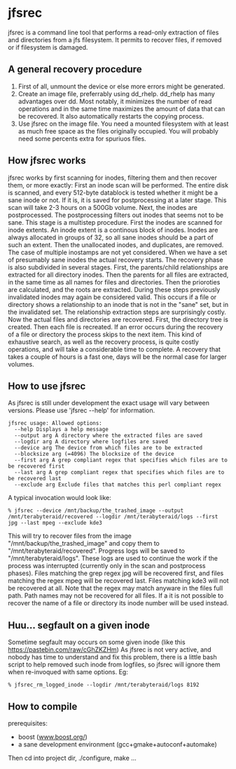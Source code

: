 # jfsrec

jfsrec is a command line tool that performs a read-only extraction of files and directories from a jfs filesystem. It permits to recover files, if removed or if filesystem is damaged.

## A general recovery procedure
1. First of all, unmount the device or else more errors might be generated.
2. Create an image file, preferrably using dd_rhelp. dd_rhelp has many advantages over dd. Most notably, it minimizes the number of read operations and in the same time maximizes the amount of data that can be recovered. It also automatically restarts the copying process.
3. Use jfsrec on the image file. You need a mounted filesystem with at least as much free space as the files originally occupied. You will probably need some percents extra for spuriuos files.

## How jfsrec works
jfsrec works by first scanning for inodes, filtering them and then recover them, or more exactly: First an inode scan will be performed. The entire disk is scanned, and every 512-byte datablock is tested whether it might be a sane inode or not. If it is, it is saved for postprocessing at a later stage. This scan will take 2-3 hours on a 500Gb volume. Next, the inodes are postprocessed. The postprocessing filters out inodes that seems not to be sane. This stage is a multistep procedure. First the inodes are scanned for inode extents. An inode extent is a continous block of inodes. Inodes are always allocated in groups of 32, so all sane inodes should be a part of such an extent. Then the unallocated inodes, and duplicates, are removed. The case of multiple inostamps are not yet considered. When we have a set of presumably sane inodes the actual recovery starts. The recovery phase is also subdivided in several stages. First, the parents/child relationships are extracted for all directory inodes. Then the parents for all files are extracted, in the same time as all names for files and directories. Then the prioroties are calculated, and the roots are extracted. During these steps previously invalidated inodes may again be considered valid. This occurs if a file or directory shows a relationship to an inode that is not in the "sane" set, but in the invalidated set. The relationship extraction steps are surprisingly costly. Now the actual files and directories are recovered. First, the directory tree is created. Then each file is recreated. If an error occurs during the recovery of a file or directory the process skips to the next item. This kind of exhaustive search, as well as the recovery process, is quite costly operations, and will take a considerable time to complete. A recovery that takes a couple of hours is a fast one, days will be the normal case for larger volumes.

## How to use jfsrec
As jfsrec is still under development the exact usage will vary between versions. Please use 'jfsrec --help' for information.

    jfsrec usage: Allowed options:
      --help Displays a help message
      --output arg A directory where the extracted files are saved
      --logdir arg A directory where logfiles are saved
      --device arg The device from which files are to be extracted
      --blocksize arg (=4096) The blocksize of the device
      --first arg A grep compliant regex that specifies which files are to be recovered first
      --last arg A grep compliant regex that specifies which files are to be recovered last
      --exclude arg Exclude files that matches this perl compliant regex

A typical invocation would look like:

    % jfsrec --device /mnt/backup/the_trashed_image --output /mnt/terabyteraid/recovered --logdir /mnt/terabyteraid/logs --first jpg --last mpeg --exclude kde3

This will try to recover files from the image "/mnt/backup/the_trashed_image" and copy them to "/mnt/terabyteraid/recovered". Progress logs will be saved to "/mnt/terabyteraid/logs". These logs are used to continue the work if the process was interrupted (currently only in the scan and postprocess phases). Files matching the grep regex jpg will be recovered first, and files matching the regex mpeg will be recovered last. Files matching kde3 will not be recovered at all. Note that the regex may match anyware in the files full path. Path names may not be recovered for all files. If a it is not possible to recover the name of a file or directory its inode number will be used instead. 

## Huu... segfault on a given inode
Sometime segfault may occurs on some given inode (like this https://pastebin.com/raw/cGhZKZHm)
As jfsrec is not very active, and nobody has time to understand and fix this problem, there is a little bash script to help removed such inode from logfiles, so jfsrec will ignore them when re-invoqued with same options. Eg:

    % jfsrec_rm_logged_inode --logdir /mnt/terabyteraid/logs 8192

## How to compile
prerequisites:
* boost (www.boost.org/)
* a sane development environment (gcc+gmake+autoconf+automake)

Then cd into project dir, ./configure, make ...
